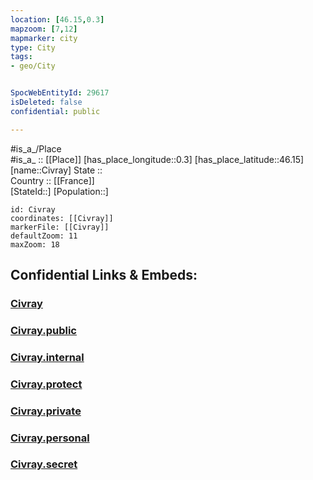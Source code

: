 ```yaml
---
location: [46.15,0.3] 
mapzoom: [7,12] 
mapmarker: city 
type: City
tags:
- geo/City


SpocWebEntityId: 29617
isDeleted: false
confidential: public

---
```

#is_a_/Place  
#is_a_ :: [[Place]] 
[has_place_longitude::0.3] 
[has_place_latitude::46.15] 
[name::Civray] 
State ::  
Country :: [[France]]  
[StateId::] 
[Population::] 



```leaflet
id: Civray
coordinates: [[Civray]] 
markerFile: [[Civray]] 
defaultZoom: 11 
maxZoom: 18
```


## Confidential Links & Embeds: 

### [Civray](/_Standards/Earth/Continent/Europe/Europe~West/France/regions~France/Nouvelle-Aquitaine/departments~Aquitaine/Vienne/communes~Vienne/Montmorillon/cities~Montmorillon/Civray.md) 

### [Civray.public](/_public/Earth/Continent/Europe/Europe~West/France/regions~France/Nouvelle-Aquitaine/departments~Aquitaine/Vienne/communes~Vienne/Montmorillon/cities~Montmorillon/Civray.public.md) 

### [Civray.internal](/_internal/Earth/Continent/Europe/Europe~West/France/regions~France/Nouvelle-Aquitaine/departments~Aquitaine/Vienne/communes~Vienne/Montmorillon/cities~Montmorillon/Civray.internal.md) 

### [Civray.protect](/_protect/Earth/Continent/Europe/Europe~West/France/regions~France/Nouvelle-Aquitaine/departments~Aquitaine/Vienne/communes~Vienne/Montmorillon/cities~Montmorillon/Civray.protect.md) 

### [Civray.private](/_private/Earth/Continent/Europe/Europe~West/France/regions~France/Nouvelle-Aquitaine/departments~Aquitaine/Vienne/communes~Vienne/Montmorillon/cities~Montmorillon/Civray.private.md) 

### [Civray.personal](/_personal/Earth/Continent/Europe/Europe~West/France/regions~France/Nouvelle-Aquitaine/departments~Aquitaine/Vienne/communes~Vienne/Montmorillon/cities~Montmorillon/Civray.personal.md) 

### [Civray.secret](/_secret/Earth/Continent/Europe/Europe~West/France/regions~France/Nouvelle-Aquitaine/departments~Aquitaine/Vienne/communes~Vienne/Montmorillon/cities~Montmorillon/Civray.secret.md)

